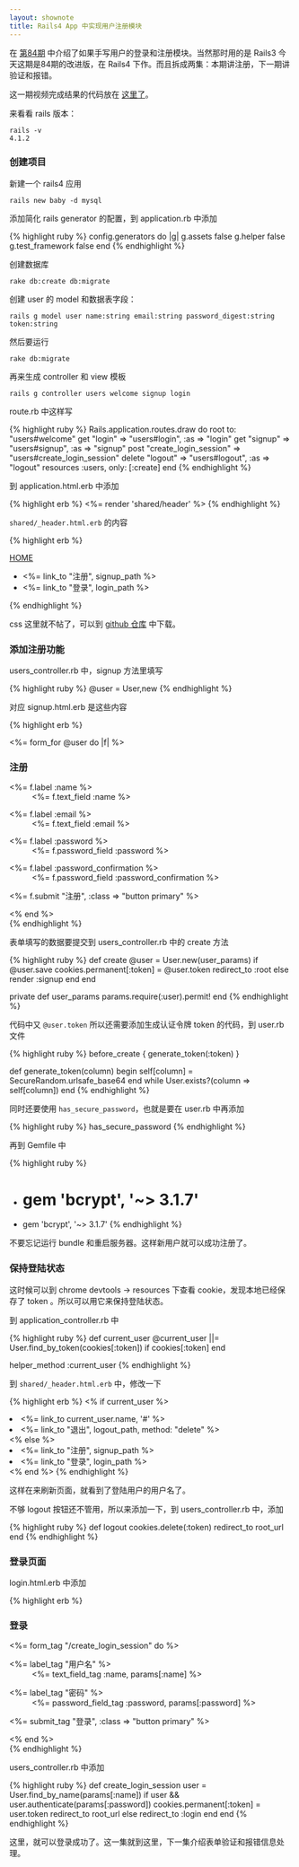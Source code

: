 ```yaml
---
layout: shownote
title: Rails4 App 中实现用户注册模块
---
```


在 [第84期](http://happycasts.net/episodes/84) 中介绍了如果手写用户的登录和注册模块。当然那时用的是 Rails3
今天这期是84期的改进版，在 Rails4 下作。而且拆成两集：本期讲注册，下一期讲验证和报错。


这一期视频完成结果的代码放在 [这里了](https://github.com/happycasts/episode-110-demo)。


来看看 rails 版本：

    rails -v
    4.1.2

### 创建项目

新建一个 rails4 应用

    rails new baby -d mysql


添加简化 rails generator 的配置，到 application.rb 中添加


{% highlight ruby %}
config.generators do |g|
  g.assets false
  g.helper false
  g.test_framework false
end
{% endhighlight %}


创建数据库

    rake db:create db:migrate


创建 user 的 model 和数据表字段：

    rails g model user name:string email:string password_digest:string token:string

然后要运行

    rake db:migrate

再来生成 controller 和 view 模板

    rails g controller users welcome signup login


route.rb 中这样写

{% highlight ruby %}
Rails.application.routes.draw do
  root to: "users#welcome"
  get "login" => "users#login", :as => "login"
  get "signup" => "users#signup", :as => "signup"
  post "create_login_session" => "users#create_login_session"
  delete "logout" => "users#logout", :as => "logout"
  resources :users, only: [:create]
end
{% endhighlight %}


到 application.html.erb 中添加

{% highlight erb %}
<%= render 'shared/header' %>
{% endhighlight %}


`shared/_header.html.erb` 的内容

{% highlight erb %}
<div class="header">
  <div class="container clearfix">
    <a class="header-logo-wordmark" href="/">
      HOME
    </a>
    <ul id="user-links">
      <li><%= link_to "注册", signup_path %></li>
      <li><%= link_to "登录", login_path %></li>
    </ul>
  </div>
</div>
{% endhighlight %}

css 这里就不帖了，可以到 [github 仓库](https://github.com/happycasts/episode-110-demo) 中下载。

### 添加注册功能

users_controller.rb 中，signup 方法里填写

{% highlight ruby %}
@user = User,new
{% endhighlight %}

对应 signup.html.erb 是这些内容

{% highlight erb %}
<div class="single-form-container">
  <%= form_for @user do |f| %>
    <div class="boxed-group">
      <h3>注册</h3>
      <div class="boxed-group-inner">
        <dl class="form">
          <dt><%= f.label :name %></dt>
          <dd><%= f.text_field :name %></dd>
        </dl>
        <dl class="form">
          <dt> <%= f.label :email %></dt>
          <dd> <%= f.text_field :email %> </dd>
        </dl>
        <dl class="form">
          <dt> <%= f.label :password %> </dt>
          <dd> <%= f.password_field :password %> </dd>
        </dl>
        <dl class="form">
          <dt> <%= f.label :password_confirmation %> </dt>
          <dd> <%= f.password_field :password_confirmation %> </dd>
        </dl>
        <p><%= f.submit "注册", :class => "button primary" %></p>
      </div>
    </div>
  <% end %>
</div>
{% endhighlight %}


表单填写的数据要提交到 users_controller.rb 中的 create 方法

{% highlight ruby %}
def create
  @user = User.new(user_params)
  if @user.save
    cookies.permanent[:token] = @user.token
    redirect_to :root
  else
    render :signup
  end
end

private
  def user_params
    params.require(:user).permit!
  end
{% endhighlight %}

代码中又 `@user.token` 所以还需要添加生成认证令牌 token 的代码，到 user.rb 文件

{% highlight ruby %}
before_create { generate_token(:token) }

def generate_token(column)
  begin
    self[column] = SecureRandom.urlsafe_base64
  end while User.exists?(column => self[column])
end
{% endhighlight %}

同时还要使用 `has_secure_password`，也就是要在 user.rb 中再添加

{% highlight ruby %}
has_secure_password
{% endhighlight %}

再到 Gemfile 中

{% highlight ruby %}
- # gem 'bcrypt', '~> 3.1.7'
+ gem 'bcrypt', '~> 3.1.7'
{% endhighlight %}

不要忘记运行 bundle 和重启服务器。这样新用户就可以成功注册了。

### 保持登陆状态

这时候可以到 chrome devtools -> resources 下查看 cookie，发现本地已经保存了 token 。所以可以用它来保持登陆状态。

到 application_controller.rb 中

{% highlight ruby %}
def current_user
  @current_user ||= User.find_by_token(cookies[:token]) if cookies[:token]
end

helper_method :current_user
{% endhighlight %}


到 `shared/_header.html.erb` 中，修改一下

{% highlight erb %}
<% if current_user %>
  <li><%= link_to current_user.name, '#' %></li>
  <li><%= link_to "退出", logout_path, method: "delete" %></li>
<% else %>
  <li><%= link_to "注册", signup_path %></li>
  <li><%= link_to "登录", login_path %></li>
<% end %>
{% endhighlight %}

这样在来刷新页面，就看到了登陆用户的用户名了。

不够 logout 按钮还不管用，所以来添加一下，到 users_controller.rb 中，添加

{% highlight ruby %}
def logout
  cookies.delete(:token)
  redirect_to root_url
end
{% endhighlight %}


### 登录页面

login.html.erb 中添加

{% highlight erb %}
<div class="single-form-container">
  <div class="boxed-group" id="login">
    <h3>登录</h3>
    <div class="boxed-group-inner">
      <%= form_tag "/create_login_session" do %>
        <dl class="form">
          <dt>
         <%= label_tag "用户名" %>
          </dt>
          <dd>
          <%= text_field_tag :name, params[:name] %>
          </dd>
        </dl>
        <dl class="form">
          <dt>
          <%= label_tag "密码" %>
          </dt>
          <dd>
          <%= password_field_tag :password, params[:password] %>
          </dd>
        </dl>
        <p> <%= submit_tag "登录", :class => "button primary" %> </p>
      <% end %>
    </div>
  </div>
</div>
{% endhighlight %}

users_controller.rb 中添加

{% highlight ruby %}
def create_login_session
  user = User.find_by_name(params[:name])
  if user && user.authenticate(params[:password])
    cookies.permanent[:token] = user.token
    redirect_to root_url
  else
    redirect_to :login
  end
end
{% endhighlight %}

这里，就可以登录成功了。这一集就到这里，下一集介绍表单验证和报错信息处理。
